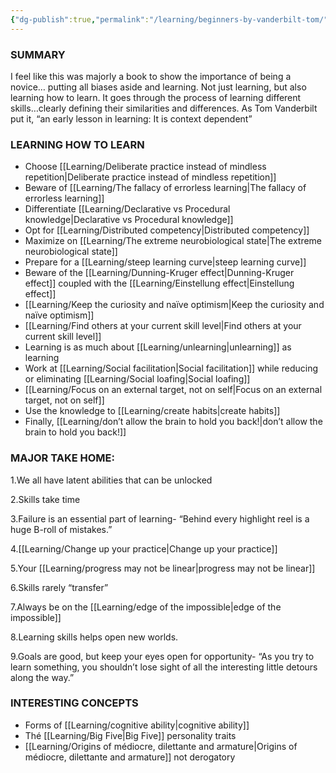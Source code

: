 ```yaml
---
{"dg-publish":true,"permalink":"/learning/beginners-by-vanderbilt-tom/"}
---
```


### SUMMARY 
I feel like this was majorly a book to show the importance of being a novice… putting all biases aside and learning. Not just learning, but also learning how to learn. It goes through the process of learning different skills…clearly defining their similarities and differences. As Tom Vanderbilt put it, “an early lesson in learning: It is context dependent”

### LEARNING HOW TO LEARN
- Choose [[Learning/Deliberate practice instead of mindless repetition\|Deliberate practice instead of mindless repetition]] 
- Beware of [[Learning/The fallacy of errorless learning\|The fallacy of errorless learning]] 
- Differentiate [[Learning/Declarative vs Procedural knowledge\|Declarative vs Procedural knowledge]]
- Opt for [[Learning/Distributed competency\|Distributed competency]] 
- Maximize on [[Learning/The extreme neurobiological state\|The extreme neurobiological state]] 
- Prepare for a [[Learning/steep learning curve\|steep learning curve]] 
- Beware of the [[Learning/Dunning-Kruger effect\|Dunning-Kruger effect]] coupled with the [[Learning/Einstellung effect\|Einstellung effect]]
- [[Learning/Keep the curiosity and naïve optimism\|Keep the curiosity and naïve optimism]]
- [[Learning/Find others at your current skill level\|Find others at your current skill level]]
- Learning is as much about [[Learning/unlearning\|unlearning]] as learning 
- Work at [[Learning/Social facilitation\|Social facilitation]] while reducing or eliminating [[Learning/Social loafing\|Social loafing]]
- [[Learning/Focus on an external target, not on self\|Focus on an external target, not on self]]
- Use the knowledge to [[Learning/create habits\|create habits]] 
- Finally, [[Learning/don’t allow the brain to hold you back!\|don’t allow the brain to hold you back!]]


### MAJOR TAKE HOME:

1.We all have latent abilities that can be unlocked

2.Skills take time

3.Failure is an essential part of learning- “Behind every highlight reel is a huge B-roll of mistakes.”

4.[[Learning/Change up your practice\|Change up your practice]]

5.Your [[Learning/progress may not be linear\|progress may not be linear]]

6.Skills rarely “transfer”

7.Always be on the [[Learning/edge of the impossible\|edge of the impossible]]

8.Learning skills helps open new worlds.

9.Goals are good, but keep your eyes open for opportunity- “As you try to learn something, you shouldn’t lose sight of all the interesting little detours along the way.”



### INTERESTING CONCEPTS 

- Forms of [[Learning/cognitive ability\|cognitive ability]]
- Thé [[Learning/Big Five\|Big Five]] personality traits
- [[Learning/Origins of médiocre, dilettante and armature\|Origins of médiocre, dilettante and armature]] not derogatory 